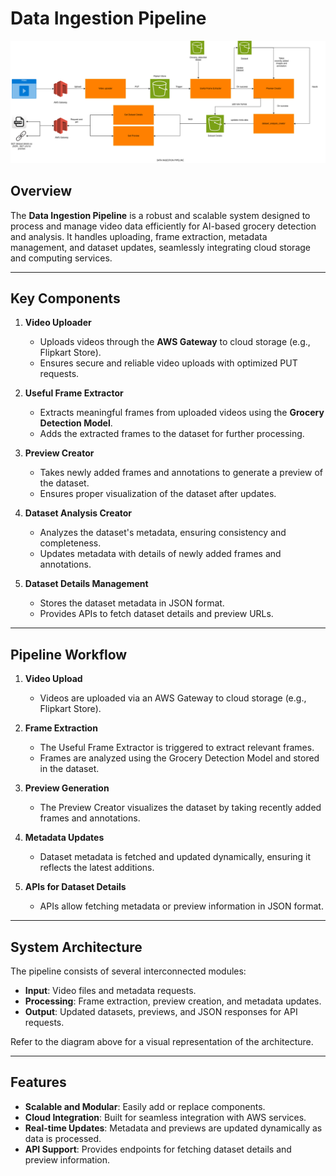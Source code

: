 # **Data Ingestion Pipeline**  

![Data Ingestion Pipeline Diagram](images/architecture.png)  

## **Overview**  

The **Data Ingestion Pipeline** is a robust and scalable system designed to process and manage video data efficiently for AI-based grocery detection and analysis. It handles uploading, frame extraction, metadata management, and dataset updates, seamlessly integrating cloud storage and computing services.  

---

## **Key Components**  

1. **Video Uploader**  
   - Uploads videos through the **AWS Gateway** to cloud storage (e.g., Flipkart Store).  
   - Ensures secure and reliable video uploads with optimized PUT requests.  

2. **Useful Frame Extractor**  
   - Extracts meaningful frames from uploaded videos using the **Grocery Detection Model**.  
   - Adds the extracted frames to the dataset for further processing.  

3. **Preview Creator**  
   - Takes newly added frames and annotations to generate a preview of the dataset.  
   - Ensures proper visualization of the dataset after updates.  

4. **Dataset Analysis Creator**  
   - Analyzes the dataset's metadata, ensuring consistency and completeness.  
   - Updates metadata with details of newly added frames and annotations.  

5. **Dataset Details Management**  
   - Stores the dataset metadata in JSON format.  
   - Provides APIs to fetch dataset details and preview URLs.  

---

## **Pipeline Workflow**  

1. **Video Upload**  
   - Videos are uploaded via an AWS Gateway to cloud storage (e.g., Flipkart Store).  

2. **Frame Extraction**  
   - The Useful Frame Extractor is triggered to extract relevant frames.  
   - Frames are analyzed using the Grocery Detection Model and stored in the dataset.  

3. **Preview Generation**  
   - The Preview Creator visualizes the dataset by taking recently added frames and annotations.  

4. **Metadata Updates**  
   - Dataset metadata is fetched and updated dynamically, ensuring it reflects the latest additions.  

5. **APIs for Dataset Details**  
   - APIs allow fetching metadata or preview information in JSON format.  

---

## **System Architecture**  

The pipeline consists of several interconnected modules:  

- **Input**: Video files and metadata requests.  
- **Processing**: Frame extraction, preview creation, and metadata updates.  
- **Output**: Updated datasets, previews, and JSON responses for API requests.  

Refer to the diagram above for a visual representation of the architecture.  

---


## **Features**  

- **Scalable and Modular**: Easily add or replace components.  
- **Cloud Integration**: Built for seamless integration with AWS services.  
- **Real-time Updates**: Metadata and previews are updated dynamically as data is processed.  
- **API Support**: Provides endpoints for fetching dataset details and preview information.  


